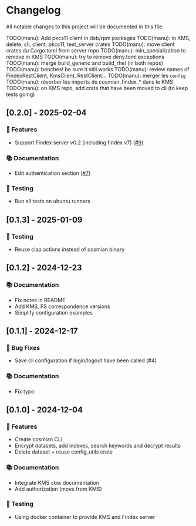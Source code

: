 # Changelog

All notable changes to this project will be documented in this file.

TODO(manu): Add pkcs11 client in deb/rpm packages
TODO(manu): in KMS, delete, cli, client, pkcs11, test_server crates
TODO(manu): move client crates du Cargo.toml from server repo
TODO(manu): min_specialization to remove in KMS
TODO(manu): try to remove deny.toml exceptions
TODO(manu): merge build_generic and build_rhel (in both repos)
TODO(manu): benches! be sure it still works
TODO(manu): review names of FindexRestClient, KmsClient, RestClient...
TODO(manu): merger les `config`
TODO(manu): résorber les imports de cosmian_findex_* dans le KMS
TODO(manu): on KMS repo, add crate that have been moved to cli (to keep tests going)

## [0.2.0] - 2025-02-04

### 🚀 Features

- Support Findex server v0.2 (including findex v7) ([#9](https://github.com/Cosmian/cli/pull/9))

### 📚 Documentation

- Edit authentication section ([#7](https://github.com/Cosmian/cli/pull/7))

### 🧪 Testing

- Run all tests on ubuntu runners

## [0.1.3] - 2025-01-09

### 🧪 Testing

- Reuse clap actions instead of cosmian binary

## [0.1.2] - 2024-12-23

### 📚 Documentation

- Fix notes in README
- Add KMS, FS correspondence versions
- Simplify configuration examples

## [0.1.1] - 2024-12-17

### 🐛 Bug Fixes

- Save cli configuration if login/logout have been called (#4)

### 📚 Documentation

- Fix typo

## [0.1.0] - 2024-12-04

### 🚀 Features

- Create cosmian CLI
- Encrypt datasets, add indexes, search keywords and decrypt results
- Delete dataset + reuse config_utils crate

### 📚 Documentation

- Integrate KMS `ckms` documentation
- Add authorization (move from KMS)

### 🧪 Testing

- Using docker container to provide KMS and Findex server

<!-- generated by git-cliff -->
